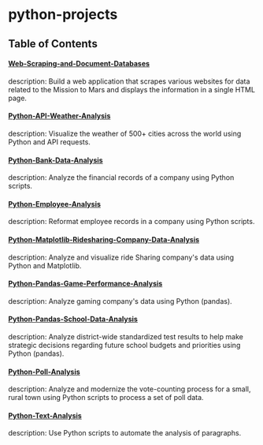 # python-projects

## Table of Contents

#### [Web-Scraping-and-Document-Databases](https://github.com/jwang711/python-projects/tree/master/Web-Scraping-and-Document-Databases)
description: Build a web application that scrapes various websites for data related to the Mission to Mars and displays the information in a single HTML page. 

#### [Python-API-Weather-Analysis](https://github.com/jwang711/python-projects/tree/master/Python-API-Weather-Analysis)
description: Visualize the weather of 500+ cities across the world using Python and API requests.

#### [Python-Bank-Data-Analysis](https://github.com/jwang711/python-projects/tree/master/Python-Bank-Data-Analysis)
description: Analyze the financial records of a company using Python scripts.

#### [Python-Employee-Analysis](https://github.com/jwang711/python-projects/tree/master/Python-Employee-Analysis)
description: Reformat employee records in a company using Python scripts.

#### [Python-Matplotlib-Ridesharing-Company-Data-Analysis](https://github.com/jwang711/python-projects/tree/master/Python-Matplotlib-Ridesharing-Company-Data-Analysis)
description: Analyze and visualize ride Sharing company's data using Python and Matplotlib.

#### [Python-Pandas-Game-Performance-Analysis](https://github.com/jwang711/python-projects/tree/master/Python-Pandas-Game-Performance-Analysis)
description: Analyze gaming company's data using Python (pandas).

#### [Python-Pandas-School-Data-Analysis](https://github.com/jwang711/python-projects/tree/master/Python-Pandas-School-Data-Analysis)
description: Analyze district-wide standardized test results to help make strategic decisions regarding future school budgets and priorities using Python (pandas).

#### [Python-Poll-Analysis](https://github.com/jwang711/python-projects/tree/master/Python-Poll-Analysis)
description: Analyze and modernize the vote-counting process for a small, rural town using Python scripts to process a set of poll data. 

#### [Python-Text-Analysis](https://github.com/jwang711/python-projects/tree/master/Python-Text-Analysis)
description: Use Python scripts to automate the analysis of paragraphs.
